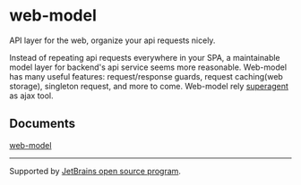 
# web-model 

API layer for the web, organize your api requests nicely.

Instead of repeating api requests everywhere in your SPA, a maintainable model layer for backend's api service seems more reasonable. 
Web-model has many useful features: request/response guards, request caching(web storage), singleton request, and more to come.
Web-model rely [superagent](https://github.com/visionmedia/superagent) as ajax tool.

## Documents

   [web-model](https://naeemo.github.io/web-model/)

___


Supported by [JetBrains open source program](https://www.jetbrains.com/community/opensource/#support?from=web-model).
